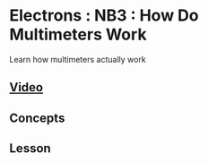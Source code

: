 # Electrons : NB3 : How Do Multimeters Work
Learn how multimeters actually work

## [Video]()

## Concepts

## Lesson

